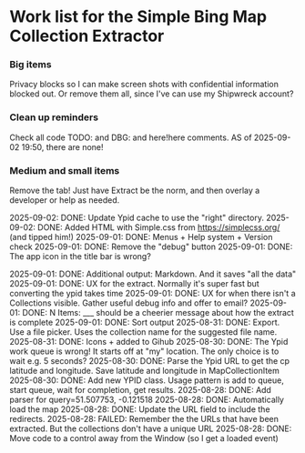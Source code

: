﻿# Work list for the Simple Bing Map Collection Extractor

### Big items

Privacy blocks so I can make screen shots with confidential information blocked out. Or remove them all, since I've can use my Shipwreck account?

### Clean up reminders
Check all code TODO: and DBG: and here!here comments. AS of 2025-09-02 19:50, there are none!

### Medium and small items

Remove the tab! Just have Extract be the norm, and then overlay a developer or help as needed.

2025-09-02: DONE: Update Ypid cache to use the "right" directory. 
2025-09-02: DONE: Added HTML with Simple.css from https://simplecss.org/ (and tipped him!)
2025-09-01: DONE: Menus + Help system + Version check
2025-09-01: DONE: Remove the "debug" button
2025-09-01: DONE: The app icon in the title bar is wrong?

2025-09-01: DONE: Additional output: Markdown. And it saves "all the data"
2025-09-01: DONE: UX for the extract. Normally it's super fast but converting the ypid takes time
2025-09-01: DONE: UX for when there isn't a Collections visible. Gather useful debug info and offer to email?
2025-09-01: DONE: N Items: ___ should be a cheerier message about how the extract is complete
2025-09-01: DONE: Sort output
2025-08-31: DONE: Export. Use a file picker. Uses the collection name for the suggested file name.
2025-08-31: DONE: Icons + added to Gihub
2025-08-30: DONE: The Ypid work queue is wrong! It starts off at "my" location. The only choice is to wait e.g. 5 seconds?
2025-08-30: DONE: Parse the Ypid URL to get the cp latitude and longitude. Save latitude and longitude in MapCollectionItem
2025-08-30: DONE: Add new YPID class. Usage pattern is add to queue, start queue, wait for completion, get results. 
2025-08-28: DONE: Add parser for query=51.507753, -0.121518
2025-08-28: DONE: Automatically load the map
2025-08-28: DONE: Update the URL field to include the redirects. 
2025-08-28: FAILED: Remember the the URLs that have been extracted. But the collections don't have a unique URL
2025-08-28: DONE: Move code to a control away from the Window (so I get a loaded event)

